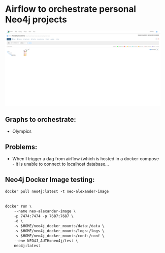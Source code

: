 # Airflow to orchestrate personal Neo4j projects

![](https://github.com/runfourestrun/neo4j-airflow/blob/master/images/img.png)

## Graphs to orchestrate:

* Olympics


## Problems:
* When I trigger a dag from airflow (which is hosted in a docker-compose - it is unable to connect to localhost database... 






## Neo4j Docker Image testing:

```
docker pull neo4j:latest -t neo-alexander-image


docker run \
    --name neo-alexander-image \
    -p 7474:7474 -p 7687:7687 \
    -d \
    -v $HOME/neo4j_docker_mounts/data:/data \
    -v $HOME/neo4j_docker_mounts/logs:/logs \
    -v $HOME/neo4j_docker_mounts/conf:/conf \
    --env NEO4J_AUTH=neo4j/test \
    neo4j:latest
```
